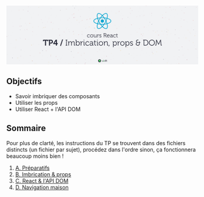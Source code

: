 <img src="images/readme/header.jpg" />

## Objectifs
- Savoir imbriquer des composants
- Utiliser les props
- Utiliser React + l'API DOM

## Sommaire
Pour plus de clarté, les instructions du TP se trouvent dans des fichiers distincts (un fichier par sujet), procédez dans l'ordre sinon, ça fonctionnera beaucoup moins bien !

1. [A. Préparatifs](A-preparatifs.md)
2. [B. Imbrication & props](B-imbrication.md)
4. [C. React & l'API DOM](C-api-dom.md)
5. [D. Navigation maison](D-navigation.md)
